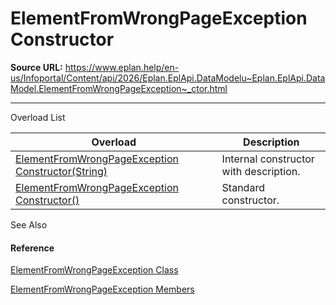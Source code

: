# ElementFromWrongPageException Constructor

**Source URL:** https://www.eplan.help/en-us/Infoportal/Content/api/2026/Eplan.EplApi.DataModelu~Eplan.EplApi.DataModel.ElementFromWrongPageException~_ctor.html

---

Overload List

| Overload | Description |
| --- | --- |
| [ElementFromWrongPageException Constructor(String)](Eplan.EplApi.DataModelu~Eplan.EplApi.DataModel.ElementFromWrongPageException~_ctor(String).html) | Internal constructor with description. |
| [ElementFromWrongPageException Constructor()](Eplan.EplApi.DataModelu~Eplan.EplApi.DataModel.ElementFromWrongPageException~_ctor().html) | Standard constructor. |



See Also

#### Reference

[ElementFromWrongPageException Class](Eplan.EplApi.DataModelu~Eplan.EplApi.DataModel.ElementFromWrongPageException.html)
  
[ElementFromWrongPageException Members](Eplan.EplApi.DataModelu~Eplan.EplApi.DataModel.ElementFromWrongPageException_members.html)